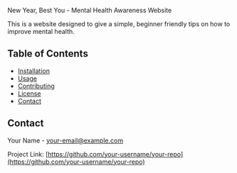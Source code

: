 New Year, Best You - Mental Health Awareness Website

This is a website designed to give a simple, beginner friendly tips on how to improve mental health. 

## Table of Contents

- [Installation](#installation)
- [Usage](#usage)
- [Contributing](#contributing)
- [License](#license)
- [Contact](#contact)



## Contact

Your Name - [your-email@example.com](mailto:your-email@example.com)

Project Link: [https://github.com/your-username/your-repo](https://github.com/your-username/your-repo)